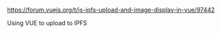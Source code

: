 https://forum.vuejs.org/t/js-ipfs-upload-and-image-display-in-vue/97442

Using VUE to upload to IPFS
